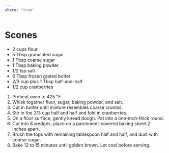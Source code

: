 ```yaml
---
share: "true"
---
```


# Scones
- 2 cups flour
- 5 Tbsp granulated sugar
- 1 Tbsp coarse sugar
- 1 Tbsp baking powder
- 1/2 tsp salt
- 6 Tbsp frozen grated butter
- 2/3 cup plus 1 Tbsp half-and-half
- 1/2 cup cranberries

1. Preheat oven to 425 ℉
2. Whisk together flour, sugar, baking powder, and salt.
3. Cut in butter until mixture resembles coarse crumbs.
4. Stir in the 2/3 cup half and half and fold in cranberries.
5. On a flour surface, gently knead dough. Pat into a one-inch-thick round.
6. Cut into 8 wedges, place on a parchment-covered baking sheet 2 inches apart.
7. Brush the tops with remaining tablespoon half and half, and dust with coarse sugar.
8. Bake 12 to 15 minutes until golden brown. Let cool before serving.